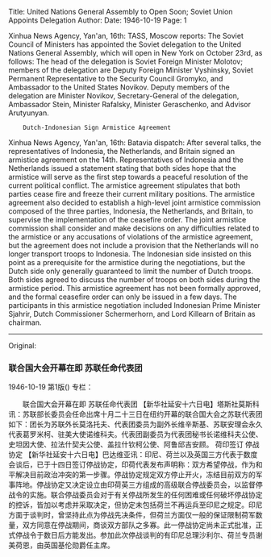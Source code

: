 Title: United Nations General Assembly to Open Soon; Soviet Union Appoints Delegation
Author:
Date: 1946-10-19
Page: 1

Xinhua News Agency, Yan'an, 16th: TASS, Moscow reports: The Soviet Council of Ministers has appointed the Soviet delegation to the United Nations General Assembly, which will open in New York on October 23rd, as follows: The head of the delegation is Soviet Foreign Minister Molotov; members of the delegation are Deputy Foreign Minister Vyshinsky, Soviet Permanent Representative to the Security Council Gromyko, and Ambassador to the United States Novikov. Deputy members of the delegation are Minister Novikov, Secretary-General of the delegation, Ambassador Stein, Minister Rafalsky, Minister Geraschenko, and Advisor Arutyunyan.

        Dutch-Indonesian Sign Armistice Agreement
Xinhua News Agency, Yan'an, 16th: Batavia dispatch: After several talks, the representatives of Indonesia, the Netherlands, and Britain signed an armistice agreement on the 14th. Representatives of Indonesia and the Netherlands issued a statement stating that both sides hope that the armistice will serve as the first step towards a peaceful resolution of the current political conflict. The armistice agreement stipulates that both parties cease fire and freeze their current military positions. The armistice agreement also decided to establish a high-level joint armistice commission composed of the three parties, Indonesia, the Netherlands, and Britain, to supervise the implementation of the ceasefire order. The joint armistice commission shall consider and make decisions on any difficulties related to the armistice or any accusations of violations of the armistice agreement, but the agreement does not include a provision that the Netherlands will no longer transport troops to Indonesia. The Indonesian side insisted on this point as a prerequisite for the armistice during the negotiations, but the Dutch side only generally guaranteed to limit the number of Dutch troops. Both sides agreed to discuss the number of troops on both sides during the armistice period. This armistice agreement has not been formally approved, and the formal ceasefire order can only be issued in a few days. The participants in this armistice negotiation included Indonesian Prime Minister Sjahrir, Dutch Commissioner Schermerhorn, and Lord Killearn of Britain as chairman.



<hr /> 

Original: 


### 联合国大会开幕在即  苏联任命代表团

1946-10-19
第1版()
专栏：

　　联合国大会开幕在即
    苏联任命代表团
    【新华社延安十六日电】塔斯社莫斯科讯：苏联部长委员会任命出席十月二十三日在纽约开幕的联合国大会之苏联代表团如下：团长为苏联外长莫洛托夫、代表团委员为副外长维辛斯基、苏联安理会永久代表葛罗米柯、驻美大使诺维科夫。代表团副委员为代表团秘书长诺维科夫公使、史坦因大使、拉法什契夫公使、盖拉什钦柯公使、阿鲁邱吉安顾。
        荷印签订  停战协定
    【新华社延安十六日电】巴达维亚讯：印尼、荷兰以及英国三方代表于数度会谈后，已于十四日签订停战协定，印荷代表发布声明称：双方希望停战，作为和平解决目前政治冲突的第一步骤。停战协定规定双方停止开火，冻结目前双方的军事阵地。停战协定又决定设立由印荷英三方组成的高级联合停战委员会，以监督停战令的实施。联合停战委员会对于有关停战所发生的任何困难或任何破坏停战协定的控诉，皆加以考虑并采取决定，但协定未包括荷兰不再运兵至印尼之规定。印尼方面于谈判时，曾坚持此点为停战先决条件，但荷兰方面仅一般的保证限制荷军数量，双方同意在停战期间，商谈双方部队之多寡。此一停战协定尚未正式批准，正式停战令于数日后方能发出。参加此次停战谈判的有印尼总理沙利尔、荷兰专员谢美荷恩，由英国基伦勋爵任主席。
